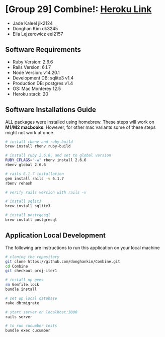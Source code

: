 # [Group 29] Combine!: <a href="https://group29-combine.herokuapp.com/" target="_blank">Heroku Link</a>

* Jade Kaleel jik2124
* Donghan Kim dk3245
* Elia Lejzerowicz eel2157

## Software Requirements
* Ruby Version: 2.6.6
* Rails Version: 6.1.7
* Node Version: v14.20.1
* Development DB: sqlite3 v1.4
* Production DB: postgres v1.4
* OS: Mac Monterey 12.5
* Heroku stack: 20

## Software Installations Guide
ALL packages were installed using homebrew. These steps will work on **M1/M2 macbooks**. However, for other mac variants some of these steps might not work at once.

```sh
# install rbenv and ruby-build
brew install rbenv ruby-build

# install ruby 2.6.6, and set to global version
RUBY_CFLAGS="-w" rbenv install 2.6.6
rbenv global 2.6.6

# rails 6.1.7 installation
gem install rails -v 6.1.7
rbenv rehash

# verify rails version with rails -v

# install sqlit3
brew install sqlite3

# install postrgesql
brew install postgresql
```

## Application Local Development
The following are instructions to run this application on your local machine
```sh
# cloning the repository
git clone https://github.com/donghankim/Combine.git
cd Combine
git checkout proj-iter1

# install up gems
rm Gemfile.lock
bundle install

# set up local database
rake db:migrate

# start server on localhost:3000
rails server

# to run cucumber tests
bundle exec cucumber
```
